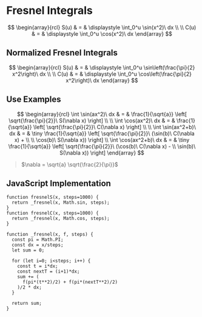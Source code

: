 # Fresnel Integrals

$$
\begin{array}{rcl}
S(u) & = &
\displaystyle
\int_0^u \sin(x^2)\ dx
\\
\\
C(u) & = &
\displaystyle
\int_0^u \cos(x^2)\ dx
\end{array}
$$

## Normalized Fresnel Integrals

$$
\begin{array}{rcl}
S(u) & = &
\displaystyle
\int_0^u \sin\left(\frac{\pi}{2} x^2\right)\ dx
\\
\\
C(u) & = &
\displaystyle
\int_0^u \cos\left(\frac{\pi}{2} x^2\right)\ dx
\end{array}
$$

## Use Examples

$$
\begin{array}{rcl}
\int \sin(ax^2)\ dx & = &
\frac{1}{\sqrt{a}} \left[
\sqrt{\frac{\pi}{2}}\ S(\nabla x)
\right]
\\
\\
\int \cos(ax^2)\ dx & = &
\frac{1}{\sqrt{a}} \left[
\sqrt{\frac{\pi}{2}}\ C(\nabla x)
\right]
\\
\\
\int \sin(ax^2+b)\ dx & = &
\tiny
\frac{1}{\sqrt{a}} \left[
\sqrt{\frac{\pi}{2}}\
(\sin(b)\ C(\nabla x) +
\\
\\
\cos(b)\ S(\nabla x))
\right]
\\
\int \cos(ax^2+b)\ dx & = &
\tiny
\frac{1}{\sqrt{a}} \left[
\sqrt{\frac{\pi}{2}}\
(\cos(b)\ C(\nabla x) -
\\
\sin(b)\ S(\nabla x))
\right]
\end{array}
$$

> $\nabla = \sqrt{a} \sqrt{\frac{2}{\pi}}$

## JavaScript Implementation

```
function fresnelS(x, steps=1000) {
  return _fresnel(x, Math.sin, steps);
}
function fresnelC(x, steps=1000) {
  return _fresnel(x, Math.cos, steps);
}

function _fresnel(x, f, steps) {
  const pi = Math.PI;
  const dx = x/steps;
  let sum = 0;
	
  for (let i=0; i<steps; i++) {
    const t = i*dx;
    const nextT = (i+1)*dx;
    sum += (
      f(pi*(t**2)/2) + f(pi*(nextT**2)/2)
    )/2 * dx;
  }
	
  return sum;
}
```
